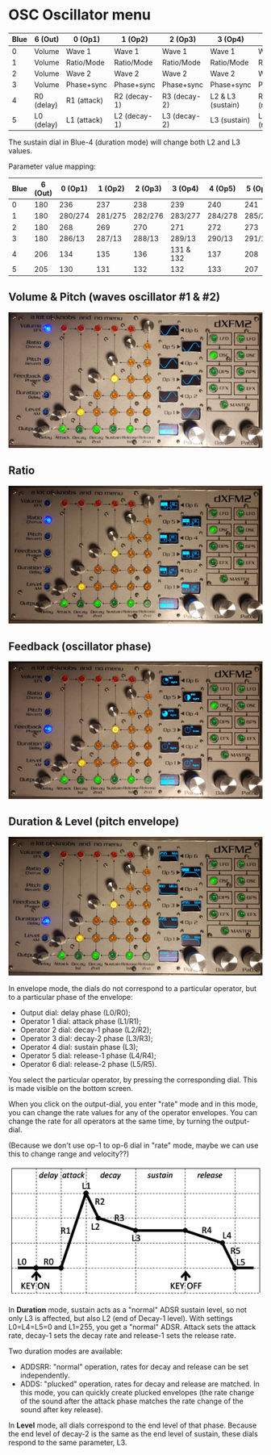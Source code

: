 # OSC Oscillator menu

| Blue | 6 (Out) | 0 (Op1) | 1 (Op2) | 2 (Op3) | 3 (Op4) | 4 (Op5) | 5 (Op6) |
|------|---------|---------|---------|---------|---------|---------|---------|
| 0 | Volume | Wave 1 | Wave 1 | Wave 1 | Wave 1 | Wave 1 | Wave 1 |
| 1 | Volume | Ratio/Mode | Ratio/Mode | Ratio/Mode | Ratio/Mode | Ratio/Mode | Ratio/Mode |
| 2 | Volume | Wave 2 | Wave 2 | Wave 2 | Wave 2 | Wave 2 | Wave 2 |
| 3 | Volume | Phase+sync | Phase+sync | Phase+sync | Phase+sync | Phase+sync | Phase+sync |
| 4 | R0 (delay) | R1 (attack) | R2 (decay-1) | R3 (decay-2) | L2 & L3 (sustain) | R4 (release-1) | R5 (release-2) |
| 5 | L0 (delay) | L1 (attack) | L2 (decay-1) | L3 (decay-2) | L3 (sustain) | L4 (release-1) | L5 (release-2) |

The sustain dial in Blue-4 (duration mode) will change both L2 and L3 values.

Parameter value mapping:

| Blue | 6 (Out) | 0 (Op1) | 1 (Op2) | 2 (Op3) | 3 (Op4) | 4 (Op5) | 5 (Op6) |
|------|---------|---------|---------|---------|---------|---------|---------|
| 0 | 180 | 236 | 237 | 238 | 239 | 240 | 241 |
| 1 | 180 | 280/274 | 281/275 | 282/276 | 283/277 | 284/278 | 285/279 |
| 2 | 180 | 268 | 269 | 270 | 271 | 272 | 273 |
| 3 | 180 | 286/13 | 287/13 | 288/13 | 289/13 | 290/13 | 291/13 |
| 4 | 206 | 134 | 135 | 136 | 131 & 132 | 137 | 208 |
| 5 | 205 | 130 | 131 | 132 | 132 | 133 | 207 |

## Volume & Pitch (waves oscillator #1 & #2)

![](../media/OSC-Waves.png)

## Ratio

![](../media/OSC-Ratio.png)

## Feedback (oscillator phase)

![](../media/OSC-Phase.png)

## Duration & Level (pitch envelope)

![](../media/OSC-Envelope.png)

In envelope mode, the dials do not correspond to a particular operator, but to a particular phase of the envelope:
- Output dial: delay phase (L0/R0);
- Operator 1 dial: attack phase (L1/R1);
- Operator 2 dial: decay-1 phase (L2/R2);
- Operator 3 dial: decay-2 phase (L3/R3);
- Operator 4 dial: sustain phase (L3);
- Operator 5 dial: release-1 phase (L4/R4);
- Operator 6 dial: release-2 phase (L5/R5).

You select the particular operator, by pressing the corresponding dial. This is made visible on the bottom screen.

When you click on the output-dial, you enter "rate" mode and in this mode, you can change the rate values for any of the operator envelopes. You can change the rate for all operators at the same time, by turning the output-dial.

(Because we don't use op-1 to op-6 dial in "rate" mode, maybe we can use this to change range and velocity??)

![](Envelope.png)

In **Duration** mode, sustain acts as a "normal" ADSR sustain level, so not only L3 is affected, but also L2 (end of Decay-1 level). With settings L0=L4=L5=0 and L1=255, you get a "normal" ADSR. Attack sets the attack rate, decay-1 sets the decay rate and release-1 sets the release rate.

Two duration modes are available:
- ADDSRR: "normal" operation, rates for decay and release can be set independently.
- ADDS: "plucked" operation, rates for decay and release are matched. In this mode, you can quickly create plucked envelopes (the rate change of the sound after the attack phase matches the rate change of the sound after key release).

In **Level** mode, all dials correspond to the end level of that phase. Because the end level of decay-2 is the same as the end level of sustain, these dials respond to the same parameter, L3.
